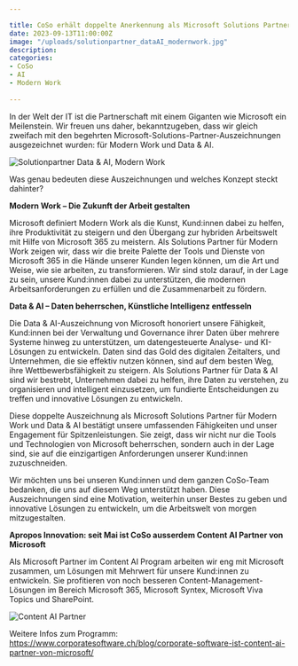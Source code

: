 ```yaml
---

title: CoSo erhält doppelte Anerkennung als Microsoft Solutions Partner
date: 2023-09-13T11:00:00Z
image: "/uploads/solutionpartner_dataAI_modernwork.jpg"
description:
categories: 
- CoSo
- AI
- Modern Work
  
---
```

In der Welt der IT ist die Partnerschaft mit einem Giganten wie Microsoft ein Meilenstein. Wir freuen uns daher, bekanntzugeben, dass wir gleich zweifach mit den begehrten Microsoft-Solutions-Partner-Auszeichnungen ausgezeichnet wurden: für Modern Work und Data & AI. 

![Solutionpartner Data & AI, Modern Work](/uploads/solutionpartner_dataAI_modernwork.jpg)

Was genau bedeuten diese Auszeichnungen und welches Konzept steckt dahinter? 

**Modern Work – Die Zukunft der Arbeit gestalten**

Microsoft definiert Modern Work als die Kunst, Kund:innen dabei zu helfen, ihre Produktivität zu steigern und den Übergang zur hybriden Arbeitswelt mit Hilfe von Microsoft 365 zu meistern. Als Solutions Partner für Modern Work zeigen wir, dass wir die breite Palette der Tools und Dienste von Microsoft 365 in die Hände unserer Kunden legen können, um die Art und Weise, wie sie arbeiten, zu transformieren. Wir sind stolz darauf, in der Lage zu sein, unsere Kund:innen dabei zu unterstützen, die modernen Arbeitsanforderungen zu erfüllen und die Zusammenarbeit zu fördern. 

**Data & AI – Daten beherrschen, Künstliche Intelligenz entfesseln**

Die Data & AI-Auszeichnung von Microsoft honoriert unsere Fähigkeit, Kund:innen bei der Verwaltung und Governance ihrer Daten über mehrere Systeme hinweg zu unterstützen, um datengesteuerte Analyse- und KI-Lösungen zu entwickeln. Daten sind das Gold des digitalen Zeitalters, und Unternehmen, die sie effektiv nutzen können, sind auf dem besten Weg, ihre Wettbewerbsfähigkeit zu steigern. Als Solutions Partner für Data & AI sind wir bestrebt, Unternehmen dabei zu helfen, ihre Daten zu verstehen, zu organisieren und intelligent einzusetzen, um fundierte Entscheidungen zu treffen und innovative Lösungen zu entwickeln. 

Diese doppelte Auszeichnung als Microsoft Solutions Partner für Modern Work und Data & AI bestätigt unsere umfassenden Fähigkeiten und unser Engagement für Spitzenleistungen. Sie zeigt, dass wir nicht nur die Tools und Technologien von Microsoft beherrschen, sondern auch in der Lage sind, sie auf die einzigartigen Anforderungen unserer Kund:innen zuzuschneiden. 

Wir möchten uns bei unseren Kund:innen und dem ganzen CoSo-Team bedanken, die uns auf diesem Weg unterstützt haben. Diese Auszeichnungen sind eine Motivation, weiterhin unser Bestes zu geben und innovative Lösungen zu entwickeln, um die Arbeitswelt von morgen mitzugestalten.

**Apropos Innovation: seit Mai ist CoSo ausserdem Content AI Partner von Microsoft**

Als Microsoft Partner im Content AI Program arbeiten wir eng mit Microsoft zusammen, um Lösungen mit Mehrwert für unsere Kund:innen zu entwickeln. Sie profitieren von noch besseren Content-Management-Lösungen im Bereich Microsoft 365, Microsoft Syntex, Microsoft Viva Topics und SharePoint.

![Content AI Partner](/uploads/content_ai_partner.jpg)

Weitere Infos zum Programm:
https://www.corporatesoftware.ch/blog/corporate-software-ist-content-ai-partner-von-microsoft/ 
